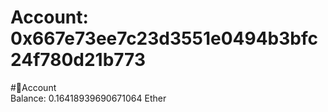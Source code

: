 
Account: 0x667e73ee7c23d3551e0494b3bfc24f780d21b773
===================================================
  
#📜Account  
Balance: 0.16418939690671064 Ether